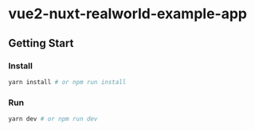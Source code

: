 # vue2-nuxt-realworld-example-app

## Getting Start

### Install

```bash
yarn install # or npm run install
```

### Run

```bash
yarn dev # or npm run dev
```
